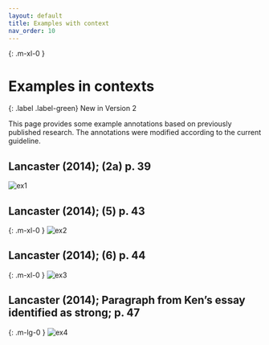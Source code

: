 ```yaml
---
layout: default
title: Examples with context
nav_order: 10
---
```


{: .m-xl-0 }
# Examples in contexts

{: .label .label-green}
New in Version 2


This page provides some example annotations based on previously published research. 
The annotations were modified according to the current guideline. 

## Lancaster (2014); (2a) p. 39


![ex1](../figures/examples/Lancaster(2014)_1.png)

## Lancaster (2014); (5) p. 43

{: .m-xl-0 }
![ex2](../figures/examples/Lancaster(2014)_2.png)

## Lancaster (2014); (6) p. 44

{: .m-xl-0 }
![ex3](../figures/examples/Lancaster(2014)_3.png)

## Lancaster (2014); Paragraph from Ken’s essay identified as strong; p. 47

{: .m-lg-0 }
![ex4](../figures/examples/Lancaster(2014)_4.png)

